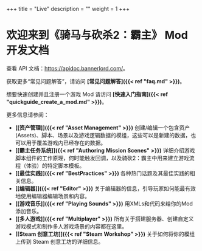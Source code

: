 +++
title = "Live"
description = ""
weight = 1
+++

# 欢迎来到《骑马与砍杀2：霸主》 Mod 开发文档

查看 API 文档：<a href="https://apidoc.bannerlord.com/">https://apidoc.bannerlord.com/</a>。

获取更多“常见问题解答”，请访问 <strong>[常见问题解答]({{< ref "faq.md" >}})</strong>。

想要快速创建并且注册一个游戏 Mod 请访问 <strong>[快速入门指南]({{< ref "quickguide_create_a_mod.md" >}})</strong>。

更多信息请参阅：

- <strong>[[资产管理]]({{< ref "Asset Management" >}})</strong> 创建/编辑一个包含资产 (Assets)、脚本、场景以及游戏逻辑数据的模组，这些可以是新建的数据，也可以用于覆盖游戏内已经存在的数据。
- <strong>[[霸主任务系统]]({{< ref "Authoring Mission Scenes" >}})</strong> 详细介绍游戏脚本组件的工作原理，何时能触发回调，以及骑砍2：霸主中用来建立游戏流程（体验）的特定脚本模板。
- <strong>[[最佳实践]]({{< ref "BestPractices" >}})</strong> 各种热门话题及其最佳实践的相关信息。
- <strong>[[编辑器]]({{< ref "Editor" >}})</strong> 关于编辑器的信息，引导玩家如何能最有效地使用编辑器编辑场景和内容。
- <strong>[[游戏音乐]]({{< ref "Playing Sounds" >}})</strong> 用XMLs和代码来给你的Mod添加音乐。
- <strong>[[多人游戏]]({{< ref "Multiplayer" >}})</strong> 所有关于搭建服务器、创建自定义游戏模式和制作多人游戏场景的内容都在这里。
- <strong>[[Steam 创意工坊]]({{< ref "Steam Workshop" >}})</strong> 关于如何将你的模组上传到 Steam 创意工坊的详细信息。

